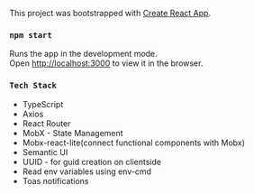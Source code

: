 This project was bootstrapped with [Create React App](https://github.com/facebook/create-react-app).

### `npm start`

Runs the app in the development mode.<br />
Open [http://localhost:3000](http://localhost:3000) to view it in the browser.

### `Tech Stack`

<ul>
<li>TypeScript</li>
<li>Axios</li>
<li>React Router</li>
<li>MobX - State Management</li>
<li>Mobx-react-lite(connect functional components with Mobx)</li>
<li>Semantic UI</li>
<li>UUID - for guid creation on clientside</li>
<li>Read env variables using env-cmd</li>
<li>Toas notifications</li>
</ul>
